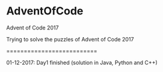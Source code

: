 # AdventOfCode
Advent of Code 2017

Trying to solve the puzzles of Advent of Code 2017

==========================

01-12-2017: Day1 finished (solution in Java, Python and C++)
